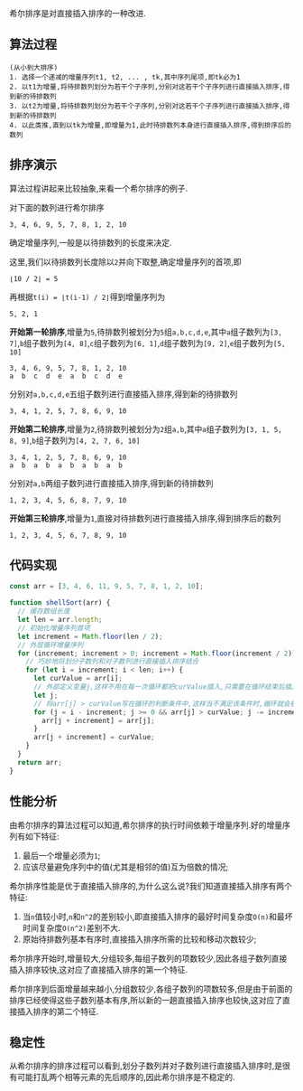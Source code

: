 希尔排序是对直接插入排序的一种改进.

## 算法过程

```
(从小到大排序)
1. 选择一个递减的增量序列t1, t2, ... , tk,其中序列尾项,即tk必为1
2. 以t1为增量,将待排数列划分为若干个子序列,分别对这若干个子序列进行直接插入排序,得到新的待排数列
3. 以t2为增量,将待排数列划分为若干个子序列,分别对这若干个子序列进行直接插入排序,得到新的待排数列
4. 以此类推,直到以tk为增量,即增量为1,此时待排数列本身进行直接插入排序,得到排序后的数列
```



## 排序演示

算法过程讲起来比较抽象,来看一个希尔排序的例子.

对下面的数列进行希尔排序

```
3, 4, 6, 9, 5, 7, 8, 1, 2, 10
```

确定增量序列,一般是以待排数列的长度来决定.

这里,我们以待排数列长度除以`2`并向下取整,确定增量序列的首项,即

```
⌊10 / 2⌋ = 5
```

再根据`t(i) = ⌊t(i-1) / 2⌋`得到增量序列为

```
5, 2, 1
```

**开始第一轮排序**,增量为`5`,待排数列被划分为`5`组`a,b,c,d,e`,其中`a`组子数列为`[3, 7]`,`b`组子数列为`[4, 8]`,`c`组子数列为`[6, 1]`,`d`组子数列为`[9, 2]`,`e`组子数列为`[5, 10]`

```
3, 4, 6, 9, 5, 7, 8, 1, 2, 10
a  b  c  d  e  a  b  c  d  e
```

分别对`a,b,c,d,e`五组子数列进行直接插入排序,得到新的待排数列

```
3, 4, 1, 2, 5, 7, 8, 6, 9, 10
```

**开始第二轮排序**,增量为`2`,待排数列被划分为`2`组`a,b`,其中`a`组子数列为`[3, 1, 5, 8, 9]`,`b`组子数列为`[4, 2, 7, 6, 10]`

```
3, 4, 1, 2, 5, 7, 8, 6, 9, 10
a  b  a  b  a  b  a  b  a  b
```

分别对`a,b`两组子数列进行直接插入排序,得到新的待排数列

```
1, 2, 3, 4, 5, 6, 8, 7, 9, 10
```

**开始第三轮排序**,增量为`1`,直接对待排数列进行直接插入排序,得到排序后的数列

```
1, 2, 3, 4, 5, 6, 7, 8, 9, 10
```



## 代码实现

```js
const arr = [3, 4, 6, 11, 9, 5, 7, 8, 1, 2, 10];

function shellSort(arr) {
  // 缓存数组长度
  let len = arr.length;
  // 初始化增量序列首项
  let increment = Math.floor(len / 2);
  // 外层循环增量序列
  for (increment; increment > 0; increment = Math.floor(increment / 2)) {
    // 巧妙地将划分子数列和对子数列进行直接插入排序结合
    for (let i = increment; i < len; i++) {
      let curValue = arr[i];
      // 外部定义变量j,这样不用在每一次循环都把curValue插入,只需要在循环结束后插入
      let j;
      // 将arr[j] > curValue写在循环的判断条件中,这样当不满足该条件时,循环就会被break,不会再往下进行比较(实际上相当于前面直接插入排序的if-else判断)
      for (j = i - increment; j >= 0 && arr[j] > curValue; j -= increment) {
        arr[j + increment] = arr[j];
      }
      arr[j + increment] = curValue;
    }
  }
  return arr;
}
```



## 性能分析

由希尔排序的算法过程可以知道,希尔排序的执行时间依赖于增量序列.好的增量序列有如下特征:

1. 最后一个增量必须为`1`;
2. 应该尽量避免序列中的值(尤其是相邻的值)互为倍数的情况;

希尔排序性能是优于直接插入排序的,为什么这么说?我们知道直接插入排序有两个特征:

1. 当`n`值较小时,`n`和`n^2`的差别较小,即直接插入排序的最好时间复杂度`O(n)`和最坏时间复杂度`O(n^2)`差别不大.
2. 原始待排数列基本有序时,直接插入排序所需的比较和移动次数较少;

希尔排序开始时,增量较大,分组较多,每组子数列的项数较少,因此各组子数列直接插入排序较快,这对应了直接插入排序的第一个特征.

希尔排序到后面增量越来越小,分组数较少,各组子数列的项数较多,但是由于前面的排序已经使得这些子数列基本有序,所以新的一趟直接插入排序也较快,这对应了直接插入排序的第二个特征.



## 稳定性

从希尔排序的排序过程可以看到,划分子数列并对子数列进行直接插入排序时,是很有可能打乱两个相等元素的先后顺序的,因此希尔排序是不稳定的.